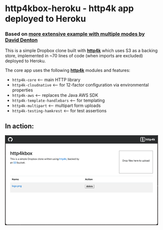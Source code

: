 # http4kbox-heroku - http4k app deployed to Heroku 

### Based on [more extensive example with multiple modes by David Denton](https://github.com/daviddenton/http4kbox)

This is a simple Dropbox clone built with [**http4k**](https://http4k.org) which uses S3 as a backing store, 
implemented in ~70 lines of code (when imports are excluded) deployed to Heroku. 

The core app uses the following [**http4k**](https://http4k.org) modules and features:

- `http4k-core` <-- main HTTP library
- `http4k-cloudnative` <-- for 12-factor configuration via environmental properties
- `http4k-aws` <-- replaces the Java AWS SDK
- `http4k-template-handlebars` <-- for templating
- `http4k-multipart` <-- multipart form uploads
- `http4k-testing-hamkrest` <-- for test assertions


## In action:

<img src="https://raw.githubusercontent.com/albertlatacz/http4kbox-heroku/main/screenshot.png"/>
